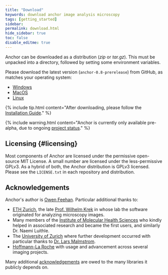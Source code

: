 ```yaml
---
title: "Download"
keywords: download anchor image analysis microscopy
tags: [getting_started]
sidebar:
permalink: download.html
hide_sidebar: true
toc: false
disable_editme: true
---
```


Anchor can be downloaded as a distribution (*zip* or *tar.gz*). This must be unpacked into a directory, followed by setting some environment variables.

Please download the latest version (`anchor-0.8-prerelease`) from GitHub, as matches your operating system:

- [Windows](https://github.com/anchoranalysis/anchor-assembly/releases/download/0.8-prerelease/anchor-0.8-prerelease-windows.zip)
- [MacOS](https://github.com/anchoranalysis/anchor-assembly/releases/download/0.8-prerelease/anchor-0.8-prerelease-macos.tar.gz)
- [Linux](https://github.com/anchoranalysis/anchor-assembly/releases/download/0.8-prerelease/anchor-0.8-prerelease-linux.tar.gz)

{% include tip.html content="After downloading, please follow the [Installation Guide](installation.html)." %}

{% include warning.html content="Anchor is currently only available pre-alpha, due to ongoing [project status](/index.html#projectStatus)." %}

## Licensing {#licensing}

Most components of Anchor are licensed under the permissive open-source MIT License. A small number are licensed under the less-permissive GPLv3. As a hybrid of both, the Anchor distribution is GPLv3 licensed. Please see the `LICENSE.txt` in each repository and distribution.

## Acknowledgements

Anchor's author is [Owen Feehan](http://www.owenfeehan.com/). Particular additional thanks to:

* [ETH Zurich](https://ethz.ch/en.html), the late [Prof. Wilhelm Krek](https://mhs.biol.ethz.ch/research/krek/biography-krek.html) in whose lab the software originated for analyzing microscopy images.
* Many members of the [Institute of Molecular Health Sciences](https://mhs.biol.ethz.ch/) who kindly helped in associated research and became the first users, and similarly Dr. Naemi Luithle.
* The [University of Zurich](https://www.uzh.ch/en.html) where further development occurred with particular thanks to [Dr. Lars Malmstrom](http://2ddb.org/).
* [Hoffmann-La Roche](https://www.roche.com/) with usage and advancement across several imaging projects.

Many additional [acknowledgements](acknowledgements.html) are owed to the many libraries it publicly depends on.